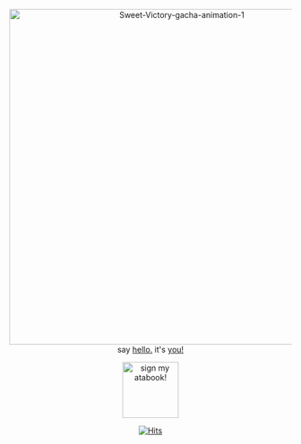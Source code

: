 <p align="center">
<img src='https://i.postimg.cc/y85WngvK/moca3.png' border='0' width="600" alt='Sweet-Victory-gacha-animation-1'/></a>
<br>say <a href="https://rentry.co/gwoddess">hello.</a> it's <a href="https://open.spotify.com/track/6U7YaQrDz6GyxcgHotcfoM?si=29040e37f0f8445e">you!</a>
</p>
<p align="center">
<a href='https://duplitism.atabook.org/' target='_blank'><img src='https://i.postimg.cc/vmVTKYNV/moca2.png' width="100" border='0' alt='sign my atabook!'/><br>

<p align="center">
<a href="https://hits.sh/github.com/duplitism/hits/"><img alt="Hits" src="https://hits.sh/github.com/duplitism/hits.svg?label=hits%20%E2%99%A1&color=9be6cf&labelColor=302626"/></a>
</p>
